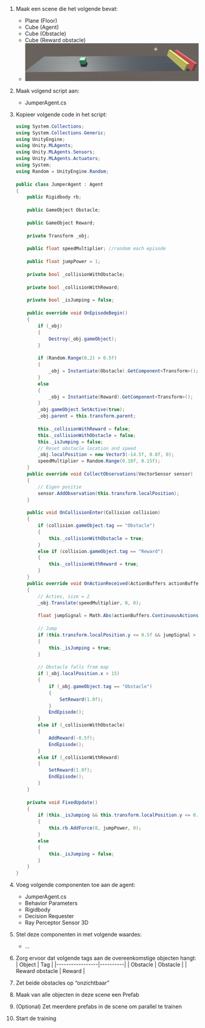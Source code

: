 1.	Maak een scene die het volgende bevat:
    -   Plane (Floor)
    -   Cube (Agent)
    -   Cube (Obstacle)
    -   Cube (Reward obstacle)
    - ![Scene image](https://github.com/AP-IT-GH/jumper-assignment-EvertBt/blob/main/Images/Scene.png?raw=true)

2.	Maak volgend script aan:
    -   JumperAgent.cs

3.	Kopieer volgende code in het script:
    ```cs
    using System.Collections;
    using System.Collections.Generic;
    using UnityEngine;
    using Unity.MLAgents;
    using Unity.MLAgents.Sensors;
    using Unity.MLAgents.Actuators;
    using System;
    using Random = UnityEngine.Random;

    public class JumperAgent : Agent
    {
        public Rigidbody rb;

        public GameObject Obstacle;

        public GameObject Reward;

        private Transform _obj;

        public float speedMultiplier; //random each episode

        public float jumpPower = 1;

        private bool _collisionWithObstacle;

        private bool _collisionWithReward;

        private bool _isJumping = false;

        public override void OnEpisodeBegin()
        {
            if (_obj)
            {
                Destroy(_obj.gameObject);
            }

            if (Random.Range(0,2) > 0.5f)
            {
                _obj = Instantiate(Obstacle).GetComponent<Transform>();
            }
            else
            {
                _obj = Instantiate(Reward).GetComponent<Transform>();
            }
            _obj.gameObject.SetActive(true);
            _obj.parent = this.transform.parent;

            this._collisionWithReward = false;
            this._collisionWithObstacle = false;
            this._isJumping = false;
            // Reset obstacle location and speed
            _obj.localPosition = new Vector3(-14.5f, 0.8f, 0);
            speedMultiplier = Random.Range(0.10f, 0.15f);
        }
        public override void CollectObservations(VectorSensor sensor)
        {
            // Eigen positie
            sensor.AddObservation(this.transform.localPosition);
        }

        public void OnCollisionEnter(Collision collision)
        {
            if (collision.gameObject.tag == "Obstacle")
            {
                this._collisionWithObstacle = true;
            }
            else if (collision.gameObject.tag == "Reward")
            {
                this._collisionWithReward = true;
            }
        }
        public override void OnActionReceived(ActionBuffers actionBuffers)
        {
            // Acties, size = 2
            _obj.Translate(speedMultiplier, 0, 0);

            float jumpSignal = Math.Abs(actionBuffers.ContinuousActions[0]);
            
            // Jump
            if (this.transform.localPosition.y <= 0.5f && jumpSignal > 0.5f && !this._isJumping)
            {
                this._isJumping = true;
            }

            // Obstacle falls from map
            if (_obj.localPosition.x > 15)
            {
                if (_obj.gameObject.tag == "Obstacle")
                {
                    SetReward(1.0f);
                }
                EndEpisode();
            }
            else if (_collisionWithObstacle)
            {
                AddReward(-0.5f);
                EndEpisode();
            }        
            else if (_collisionWithReward)
            {
                SetReward(1.0f);
                EndEpisode();
            }
        }

        private void FixedUpdate()
        {
            if (this._isJumping && this.transform.localPosition.y <= 0.60f)
            {
                this.rb.AddForce(0, jumpPower, 0);
            }
            else
            {
                this._isJumping = false;
            }
        }
    }
    ```

4.  Voeg volgende componenten toe aan de agent:
    -   JumperAgent.cs
    -   Behavior Parameters
    -   Rigidbody
    -   Decision Requester
    -   Ray Perceptor Sensor 3D

5.	Stel deze componenten in met volgende waardes:
    -   …

6.	Zorg ervoor dat volgende tags aan de overeenkomstige objecten hangt:
    | Object          | Tag      |
    |-----------------|----------|
    | Obstacle        | Obstacle |
    | Reward obstacle | Reward   |

7.	Zet beide obstacles op “onzichtbaar”

8.	Maak van alle objecten in deze scene een Prefab

9.	(Optional) Zet meerdere prefabs in de scene om parallel te trainen

10.	Start de training
